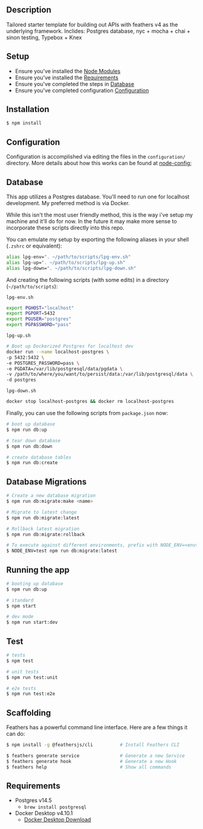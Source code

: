 ## Description

Tailored starter template for building out APIs with feathers v4 as the underlying framework.
Inclides: Postgres database, nyc + mocha + chai + sinon testing, Typebox + Knex

## Setup

- Ensure you've installed the [Node Modules](##Installation)
- Ensure you've installed the [Requirements](##Requirements)
- Ensure you've completed the steps in [Database](##Database)
- Ensure you've completed configuration [Configuration](##Configuration)

## Installation

```bash
$ npm install
```

## Configuration

Configuration is accomplished via editing the files in the `configuration/` directory. More details about how this works can be found at [node-config](https://github.com/node-config/node-config#readme);

## Database

This app utilizes a Postgres database. You'll need to run one for localhost development. My preferred method is via Docker.

While this isn't the most user friendly method, this is the way i've setup my machine and it'll do for now. In the future it may make more sense to incorporate these scripts directly into this repo.

You can emulate my setup by exporting the following aliases in your shell (`.zshrc` or equivalent):

```bash
alias lpg-env=". ~/path/to/scripts/lpg-env.sh"
alias lpg-up=". ~/path/to/scripts/lpg-up.sh"
alias lpg-down=". ~/path/to/scripts/lpg-down.sh"
```

And creating the following scripts (with some edits) in a directory (`~/path/to/scripts`):

`lpg-env.sh`

```bash
export PGHOST="localhost"
export PGPORT=5432
export PGUSER="postgres"
export PGPASSWORD="pass"
```

`lpg-up.sh`

```bash
# Boot up Dockerized Postgres for localhost dev
docker run --name localhost-postgres \
-p 5432:5432 \
-e POSTGRES_PASSWORD=pass \
-e PGDATA=/var/lib/postgresql/data/pgdata \
-v /path/to/where/you/want/to/persist/data:/var/lib/postgresql/data \
-d postgres
```

`lpg-down.sh`

```bash
docker stop localhost-postgres && docker rm localhost-postgres
```

Finally, you can use the following scripts from `package.json` now:

```bash
# boot up database
$ npm run db:up

# tear down database
$ npm run db:down

# create database tables
$ npm run db:create
```

## Database Migrations

```bash
# Create a new database migration
$ npm run db:migrate:make <name>

# Migrate to latest change
$ npm run db:migrate:latest

# Rollback latest migration
$ npm run db:migrate:rollback

# To execute against different environments, prefix with NODE_ENV=<env>
$ NODE_ENV=test npm run db:migrate:latest
```

## Running the app

```bash
# booting up database
$ npm run db:up

# standard
$ npm start

# dev mode
$ npm run start:dev
```

## Test

```bash
# tests
$ npm test

# unit tests
$ npm run test:unit

# e2e tests
$ npm run test:e2e
```

## Scaffolding

Feathers has a powerful command line interface. Here are a few things it can do:

```bash
$ npm install -g @feathersjs/cli          # Install Feathers CLI

$ feathers generate service               # Generate a new Service
$ feathers generate hook                  # Generate a new Hook
$ feathers help                           # Show all commands
```

## Requirements

- Postgres v14.5
  - `brew install postgresql`
- Docker Desktop v4.10.1
  - [Docker Desktop Download](https://www.docker.com/products/docker-desktop/)
